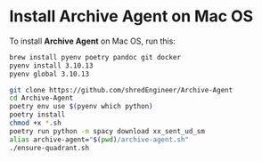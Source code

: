 # Install Archive Agent on Mac OS

To install **Archive Agent** on Mac OS, run this:

```bash
brew install pyenv poetry pandoc git docker
pyenv install 3.10.13
pyenv global 3.10.13

git clone https://github.com/shredEngineer/Archive-Agent
cd Archive-Agent
poetry env use $(pyenv which python)
poetry install
chmod +x *.sh
poetry run python -m spacy download xx_sent_ud_sm
alias archive-agent="$(pwd)/archive-agent.sh"
./ensure-quadrant.sh
```